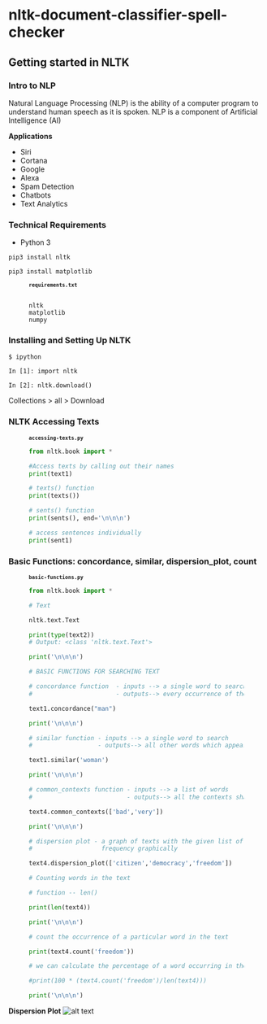 # nltk-document-classifier-spell-checker

## Getting started in NLTK

### Intro to NLP

Natural Language Processing (NLP) is the ability of a computer program to understand human speech as it is spoken.
NLP is a component of Artificial Intelligence (AI)

**Applications**

- Siri
- Cortana
- Google
- Alexa
- Spam Detection
- Chatbots
- Text Analytics

### Technical Requirements

- Python 3

```
pip3 install nltk
```

```
pip3 install matplotlib
```

<figure><code><b><sup>requirements.txt</sup></b></code><pre overflow: auto;><code>
nltk
matplotlib
numpy
</code></pre></figure>

### Installing and Setting Up NLTK

```
$ ipython

In [1]: import nltk

In [2]: nltk.download()
```

Collections > all > Download

### NLTK Accessing Texts

<figure><code><b><sup>accessing-texts.py</sup></b></code>

```python
from nltk.book import *

#Access texts by calling out their names
print(text1)

# texts() function
print(texts())

# sents() function
print(sents(), end='\n\n\n')

# access sentences individually
print(sent1)
```
</figure>

### Basic Functions: concordance, similar, dispersion_plot, count

<figure><code><b><sup>basic-functions.py</sup></b></code>
  
```python
from nltk.book import *

# Text

nltk.text.Text

print(type(text2))
# Output: <class 'nltk.text.Text'>

print('\n\n\n')

# BASIC FUNCTIONS FOR SEARCHING TEXT

# concordance function  - inputs --> a single word to search
#                       - outputs--> every occurrence of the word together with some context

text1.concordance("man")

print('\n\n\n')

# similar function - inputs --> a single word to search
#                  - outputs--> all other words which appear in the context of the word provided in the input

text1.similar('woman')

print('\n\n\n')

# common_contexts function - inputs --> a list of words
#                          - outputs--> all the contexts shared by the list of words provided in the input together

text4.common_contexts(['bad','very'])

print('\n\n\n')

# dispersion plot - a graph of texts with the given list of words showing their positions in the text with their
#                   frequency graphically

text4.dispersion_plot(['citizen','democracy','freedom'])

# Counting words in the text

# function -- len()

print(len(text4))

print('\n\n\n')

# count the occurrence of a particular word in the text

print(text4.count('freedom'))

# we can calculate the percentage of a word occurring in the text

#print(100 * (text4.count('freedom')/len(text4)))

print('\n\n\n')
```

</figure>

**Dispersion Plot**
![alt text](https://user-images.githubusercontent.com/51218415/73476468-e61b8380-4357-11ea-976a-e9c2db1c1010.png)
